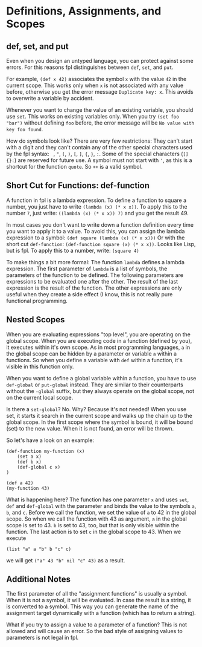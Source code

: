 # Definitions, Assignments, and Scopes

## def, set, and put

Even when you design an untyped language, you can protect against some errors.
For this reasons fpl distinguishes between `def`, `set`, and `put`.

For example, `(def x 42)` associates the symbol `x` with the value `42` in the current scope. 
This works only when `x` is not associated with any value before, otherwise you get the error message
`Duplicate key: x`. This avoids to overwrite a variable by accident.

Whenever you want to change the value of an existing variable, you should use `set`. This works on existing variables only. 
When you try `(set foo "bar")` without defining `foo` before, the error message will be 
`No value with key foo found`.

How do symbols look like? There are very few restrictions: They can't start with a digit and they can't contain any
of the other special characters used by the fpl syntax: ` `, `"`, `(`, `)`, `[`, `]`, `{`, `}`, `:`.
Some of the special characters (`[]{}:`) are reserved for future use. A symbol must not start with `'`, as this is a shortcut for the function `quote`. 
So `++` is a valid symbol.

## Short Cut for Functions: def-function

A function in fpl is a lambda expression. To define a function to square a number, you just have to write
`(lambda (x) (* x x))`. To apply this to the number `7`, just write:
`((lambda (x) (* x x)) 7)` and you get the result 49. 

In most cases you don't want to write down a function definition every time you want to apply it to a value.
To avoid this, you can assign the lambda expression to a symbol:
`(def square (lambda (x) (* x x)))`
Or with the short cut `def-function`:
`(def-function square (x) (* x x))`. Looks like Lisp, but is fpl.
To apply this to a number, write: `(square 4)`

To make things a bit more formal: The function `lambda` defines a lambda expression. The first parameter
of `lambda` is a list of symbols, the parameters of the function to be defined. The following parameters 
are expressions to be evaluated one after the other. The result of the last expression is the result of the 
function. The other expressions are only useful when they create a side effect (I know, this is not really
pure functional programming.


## Nested Scopes

When you are evaluating expressions "top level", you are operating on the global scope. When you are executing
code in a function (defined by you), it executes within it's own scope. As in most programming languages, `a`
in the global scope can be hidden by a parameter or variable `a` within a functions. So when you define
a variable with `def` within a function, it's visible in this function only. 

When you want to define a global variable within a function, you have to use `def-global` or `put-global`
instead. They are similar to their counterparts without the `-global` suffix, but they always operate on 
the global scope, not on the current local scope.

Is there a `set-global`? No. Why? Because it's not needed! When you use set, it starts it search in the
current scope and walks up the chain up to the global scope. In the first scope where the symbol is bound,
it will be bound (set) to the new value. When it is not found, an error will be thrown.

So let's have a look on an example:

```
(def-function my-function (x) 
	(set a x)
	(def b x)
	(def-global c x)
)

(def a 42)
(my-function 43)
```

What is happening here? The function has one parameter `x` and uses `set`, `def` and `def-global` with
the parameter and binds the value to the symbols `a`, `b`, and `c`. Before we call the function, we set
the value of `a` to 42 in the global scope. So when we call the function with 43 as argument, `a` in the
global scope is set to 43. `b` is set to 43, too, but that is only visible within the function. The last
action is to set `c` in the global scope to 43. When we execute 

```
(list "a" a "b" b "c" c)
```

we will get `("a" 43 "b" nil "c" 43)` as a result.

## Additional Notes

The first parameter of all the "assignment functions" is usually a symbol. When it is not a symbol, it will
be evaluated. In case the result is a string, it is converted to a symbol. This way you can generate the 
name of the assignment target dynamically with a function (which has to return a string). 

What if you try to assign a value to a parameter of a function? This is not allowed and will cause an 
error. So the bad style of assigning values to parameters is not legal in fpl.


